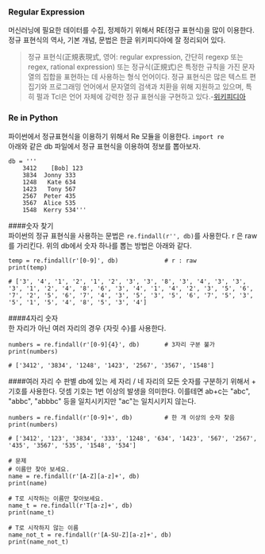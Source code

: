 ### Regular Expression

머신러닝에 필요한 데이터를 수집, 정제하기 위해서 RE(정규 표현식)을 많이 이용한다. 정규 표현식의 역사, 기본 개념, 문법은 한글 위키피디아에 잘 정리되어 있다.
>정규 표현식(正規表現式, 영어: regular expression, 간단히 regexp 또는 regex, rational expression) 또는 정규식(正規式)은 특정한 규칙을 가진 문자열의 집합을 표현하는 데 사용하는 형식 언어이다. 정규 표현식은 많은 텍스트 편집기와 프로그래밍 언어에서 문자열의 검색과 치환을 위해 지원하고 있으며, 특히 펄과 Tcl은 언어 자체에 강력한 정규 표현식을 구현하고 있다.-[위키피디아](https://ko.wikipedia.org/wiki/%EC%A0%95%EA%B7%9C_%ED%91%9C%ED%98%84%EC%8B%9D)

### Re in Python
파이썬에서 정규표현식을 이용하기 위해서 Re 모듈을 이용한다. `import re`  
아래와 같은 db 파일에서 정규 표현식을 이용하여 정보를 뽑아보자.
```
db = '''
    3412    [Bob] 123
    3834  Jonny 333
    1248   Kate 634
    1423   Tony 567
    2567  Peter 435
    3567  Alice 535
    1548  Kerry 534'''
```
####숫자 찾기  
파이썬의 정규 표현식을 사용하는 문법은 `re.findall(r'', db)`를 사용한다. r 은 raw를 가리킨다.
위의 db에서 숫자 하나를 뽑는 방법은 아래와 같다. 
```
temp = re.findall(r'[0-9]', db)             # r : raw
print(temp)

# ['3', '4', '1', '2', '1', '2', '3', '3', '8', '3', '4', '3', '3', '3', '1', '2', '4', '8', '6', '3', '4', '1', '4', '2', '3', '5', '6', '7', '2', '5', '6', '7', '4', '3', '5', '3', '5', '6', '7', '5', '3', '5', '1', '5', '4', '8', '5', '3', '4']
```
####4자리 숫자  
한 자리가 아닌 여러 자리의 경우 {자릿 수}를 사용한다.
```
numbers = re.findall(r'[0-9]{4}', db)       # 3자리 구분 불가
print(numbers)                              

# ['3412', '3834', '1248', '1423', '2567', '3567', '1548']
```
####여러 자리 수 판별
db에 있는 세 자리 / 네 자리의 모든 숫자를 구분하기 위해서 + 기호를 사용한다. 덧셈 기호는 1번 이상의 발생을 의미한다. 이를테면 ab+c는 "abc", "abbc", "abbbc" 등을 일치시키지만 "ac"는 일치시키지 않는다.
```
numbers = re.findall(r'[0-9]+', db)         # 한 개 이상의 숫자 찾음
print(numbers)

# ['3412', '123', '3834', '333', '1248', '634', '1423', '567', '2567', '435', '3567', '535', '1548', '534']

```
    # 문제
    # 이름만 찾아 보세요.
    name = re.findall(r'[A-Z][a-z]+', db)
    print(name)

    # T로 시작하는 이름만 찾아보세요.
    name_t = re.findall(r'T[a-z]+', db)
    print(name_t)

    # T로 시작하지 않는 이름
    name_not_t = re.findall(r'[A-SU-Z][a-z]+', db)
    print(name_not_t)
```